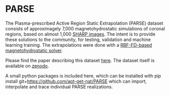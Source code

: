 # PARSE
The Plasma-prescribed Active Region Static Extrapolation (PARSE) dataset consists of approximagely 7,000 magnetohydrostatic simulations of coronal regions, based on almost 1,000 [SHARP images](https://github.com/mbobra/SHARPs). The intent is to provide these solutions to the community, for testing, validation and machine learning training. The extrapolations were done with a [RBF-FD-based magnetohydrostatic solver](https://github.com/apt-get-nat/RBF-MHS).

Please find the paper describing this dataset [here](https://arxiv.org/abs/2308.02138). The dataset itself is available on [zenodo](https://zenodo.org/record/8213061).

A small python packages is included here, which can be installed with
pip install git+https://github.com/apt-get-nat/PARSE
which can import, interpolate and trace individual PARSE realizations.

